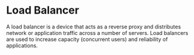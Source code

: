 # Load Balancer

A load balancer is a device that acts as a reverse proxy and distributes network or application traffic across a number of servers. Load balancers are used to increase capacity (concurrent users) and reliability of applications.
